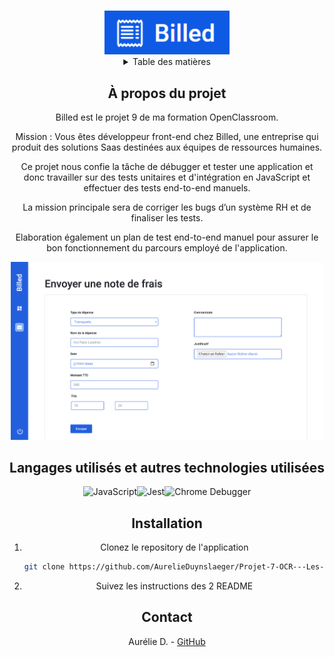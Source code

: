 <a name="readme-top"></a>
<!-- PROJECT LOGO -->
<br />
<div align="center">
  <a href="">
    <img src="bill_logo.png" alt="Logo" width="200">
  </a>

<!-- TABLE OF CONTENTS -->
<details>
  <summary>Table des matières</summary>
  <ol>
    <li><a href="#a-propos-du-projet">À propos du projet</a></li>
    <li><a href="#langagesutilises">langages Utilisés</a></li>
    <li><a href="#installation">Installation</a></li>
    <li><a href="#contact">Contact</a></li>
  </ol>
</details>


<!-- ABOUT THE PROJECT -->
## À propos du projet

Billed est le projet 9 de ma formation OpenClassroom.

Mission : Vous êtes développeur front-end chez Billed, une entreprise qui produit des solutions Saas destinées aux équipes de ressources humaines.

Ce projet nous confie la tâche de débugger et tester une application et donc travailler sur des tests unitaires et d'intégration en JavaScript et effectuer des tests end-to-end manuels. 

La mission principale sera de corriger les bugs d’un système RH et de finaliser les tests.

Elaboration également un plan de test end-to-end manuel pour assurer le bon fonctionnement du parcours employé de l'application.


 <img src="billed_homepage.png" alt="homepage" width="500">


## Langages utilisés et autres technologies utilisées
![JavaScript](https://img.shields.io/badge/JavaScript-F7DF1E?style=for-the-badge&logo=javascript&logoColor=black)![Jest](https://img.shields.io/badge/Jest-C21325?style=for-the-badge&logo=jest&logoColor=white)![Chrome Debugger](https://img.shields.io/badge/Chrome%20Debugger-4E8EE9?style=for-the-badge&logo=google%20chrome&logoColor=white)


## Installation

1. Clonez le repository de l'application
   ```sh
   git clone https://github.com/AurelieDuynslaeger/Projet-7-OCR---Les-Petits-Plats
   ```

2. Suivez les instructions des 2 README
  
## Contact

Aurélie D. - [GitHub](https://github.com/AurelieDuynslaeger/)

<!-- MARKDOWN LINKS & IMAGES -->
